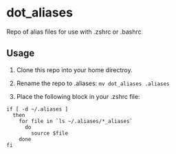 # dot_aliases
Repo of alias files for use with .zshrc or .bashrc

## Usage
1.  Clone this repo into your home directroy.

2.  Rename the repo to .aliases:
`mv dot_aliases .aliases`

3.  Place the following block in your .zshrc file:
```
if [ -d ~/.aliases ]
  then
    for file in `ls ~/.aliases/*_aliases`
      do
        source $file
    done
fi
```
